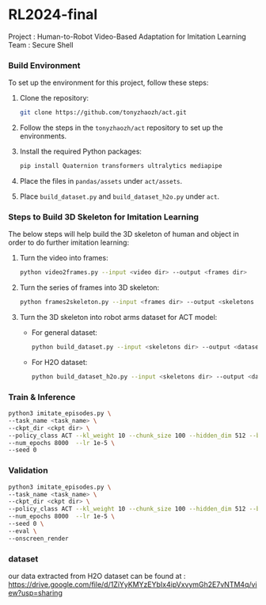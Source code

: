 # RL2024-final
Project : Human-to-Robot Video-Based Adaptation for Imitation Learning
Team : Secure Shell

### Build Environment

To set up the environment for this project, follow these steps:

1. Clone the repository:
    ```bash
    git clone https://github.com/tonyzhaozh/act.git
    ```

2. Follow the steps in the `tonyzhaozh/act` repository to set up the environments.

3. Install the required Python packages:
    ```bash
    pip install Quaternion transformers ultralytics mediapipe
    ```

4. Place the files in `pandas/assets` under `act/assets`.

5. Place `build_dataset.py` and `build_dataset_h2o.py` under `act`.

### Steps to Build 3D Skeleton for Imitation Learning

The below steps will help build the 3D skeleton of human and object in order to do further imitation learning:

1. Turn the video into frames:
    ```bash
    python video2frames.py --input <video dir> --output <frames dir>
    ```

2. Turn the series of frames into 3D skeleton:
    ```bash
    python frames2skeleton.py --input <frames dir> --output <skeletons dir>
    ```

3. Turn the 3D skeleton into robot arms dataset for ACT model:
    - For general dataset:
      ```bash
      python build_dataset.py --input <skeletons dir> --output <dataset dir>
      ```
    - For H2O dataset:
      ```bash
      python build_dataset_h2o.py --input <skeletons dir> --output <dataset dir>
      ```
### Train & Inference
```bash
python3 imitate_episodes.py \
--task_name <task_name> \
--ckpt_dir <ckpt dir> \
--policy_class ACT --kl_weight 10 --chunk_size 100 --hidden_dim 512 --batch_size 32 --dim_feedforward 3200 \
--num_epochs 8000  --lr 1e-5 \
--seed 0
```

### Validation
```bash
python3 imitate_episodes.py \
--task_name <task_name> \
--ckpt_dir <ckpt dir> \
--policy_class ACT --kl_weight 10 --chunk_size 100 --hidden_dim 512 --batch_size 32 --dim_feedforward 3200 \
--num_epochs 8000  --lr 1e-5 \
--seed 0 \
--eval \
--onscreen_render
```
### dataset
our data extracted from H2O dataset can be found at : https://drive.google.com/file/d/1ZiYyKMYzEYbIx4ipVxvymGh2E7vNTM4q/view?usp=sharing
